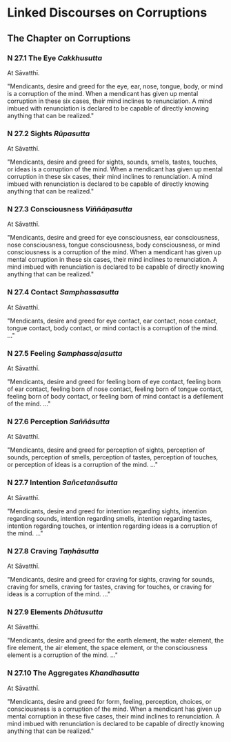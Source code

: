 # Linked Discourses on Corruptions

## The Chapter on Corruptions

### N 27.1 The Eye *Cakkhusutta*

At Sāvatthī.

"Mendicants, desire and greed for the eye, ear, nose, tongue, body, or
mind is a corruption of the mind. When a mendicant has given up mental
corruption in these six cases, their mind inclines to renunciation. A
mind imbued with renunciation is declared to be capable of directly
knowing anything that can be realized."

### N 27.2 Sights *Rūpasutta*

At Sāvatthī.

"Mendicants, desire and greed for sights, sounds, smells, tastes,
touches, or ideas is a corruption of the mind. When a mendicant has
given up mental corruption in these six cases, their mind inclines to
renunciation. A mind imbued with renunciation is declared to be capable
of directly knowing anything that can be realized."

### N 27.3 Consciousness *Viññāṇasutta*

At Sāvatthī.

"Mendicants, desire and greed for eye consciousness, ear consciousness,
nose consciousness, tongue consciousness, body consciousness, or mind
consciousness is a corruption of the mind. When a mendicant has given up
mental corruption in these six cases, their mind inclines to
renunciation. A mind imbued with renunciation is declared to be capable
of directly knowing anything that can be realized."

### N 27.4 Contact *Samphassasutta*

At Sāvatthī.

"Mendicants, desire and greed for eye contact, ear contact, nose
contact, tongue contact, body contact, or mind contact is a corruption
of the mind. ..."

### N 27.5 Feeling *Samphassajasutta*

At Sāvatthī.

"Mendicants, desire and greed for feeling born of eye contact, feeling
born of ear contact, feeling born of nose contact, feeling born of
tongue contact, feeling born of body contact, or feeling born of mind
contact is a defilement of the mind. ..."

### N 27.6 Perception *Saññāsutta*

At Sāvatthī.

"Mendicants, desire and greed for perception of sights, perception of
sounds, perception of smells, perception of tastes, perception of
touches, or perception of ideas is a corruption of the mind. ..."

### N 27.7 Intention *Sañcetanāsutta*

At Sāvatthī.

"Mendicants, desire and greed for intention regarding sights, intention
regarding sounds, intention regarding smells, intention regarding
tastes, intention regarding touches, or intention regarding ideas is a
corruption of the mind. ..."

### N 27.8 Craving *Taṇhāsutta*

At Sāvatthī.

"Mendicants, desire and greed for craving for sights, craving for
sounds, craving for smells, craving for tastes, craving for touches, or
craving for ideas is a corruption of the mind. ..."

### N 27.9 Elements *Dhātusutta*

At Sāvatthī.

"Mendicants, desire and greed for the earth element, the water element,
the fire element, the air element, the space element, or the
consciousness element is a corruption of the mind. ..."

### N 27.10 The Aggregates *Khandhasutta*

At Sāvatthī.

"Mendicants, desire and greed for form, feeling, perception, choices, or
consciousness is a corruption of the mind. When a mendicant has given up
mental corruption in these five cases, their mind inclines to
renunciation. A mind imbued with renunciation is declared to be capable
of directly knowing anything that can be realized."



